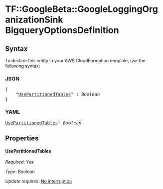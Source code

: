 # TF::GoogleBeta::GoogleLoggingOrganizationSink BigqueryOptionsDefinition

## Syntax

To declare this entity in your AWS CloudFormation template, use the following syntax:

### JSON

<pre>
{
    "<a href="#usepartitionedtables" title="UsePartitionedTables">UsePartitionedTables</a>" : <i>Boolean</i>
}
</pre>

### YAML

<pre>
<a href="#usepartitionedtables" title="UsePartitionedTables">UsePartitionedTables</a>: <i>Boolean</i>
</pre>

## Properties

#### UsePartitionedTables

_Required_: Yes

_Type_: Boolean

_Update requires_: [No interruption](https://docs.aws.amazon.com/AWSCloudFormation/latest/UserGuide/using-cfn-updating-stacks-update-behaviors.html#update-no-interrupt)

